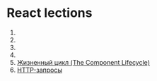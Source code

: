# React lections

1.
2.
3.
4.
5. [Жизненный цикл (The Component Lifecycle)](./the-component-lifecycle.md)
6. [HTTP-запросы](./HTTP-requests.md)
